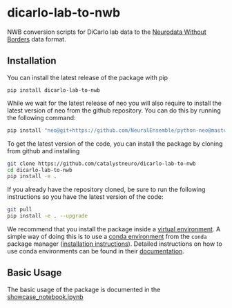 # dicarlo-lab-to-nwb
NWB conversion scripts for DiCarlo lab data to the [Neurodata Without Borders](https://nwb-overview.readthedocs.io/) data format.


## Installation

You can install the latest release of the package with pip

```
pip install dicarlo-lab-to-nwb
```
While we wait for the latest release of neo you will also require to install the latest version of neo from the github repository. You can do this by running the following command:

```bash
pip install "neo@git+https://github.com/NeuralEnsemble/python-neo@master"
```

To get the latest version of the code, you can install the package by cloning from github and installing

```bash
git clone https://github.com/catalystneuro/dicarlo-lab-to-nwb
cd dicarlo-lab-to-nwb
pip install -e .
```

If you already have the repository cloned, be sure to run the following instructions so you have the latest version of the code:

```bash
git pull
pip install -e . --upgrade
```

We recommend that you install the package inside a [virtual environment](https://docs.python.org/3/tutorial/venv.html). A simple way of doing this is to use a [conda environment](https://docs.conda.io/projects/conda/en/latest/user-guide/concepts/environments.html) from the `conda` package manager ([installation instructions](https://docs.conda.io/en/latest/miniconda.html)). Detailed instructions on how to use conda environments can be found in their [documentation](https://docs.conda.io/projects/conda/en/latest/user-guide/tasks/manage-environments.html).



## Basic Usage
The basic usage of the package is documented in the [showcase_notebook.ipynb](https://github.com/catalystneuro/dicarlo-lab-to-nwb/blob/main/src/dicarlo_lab_to_nwb/conversion/showcase_notebook.ipynb)
